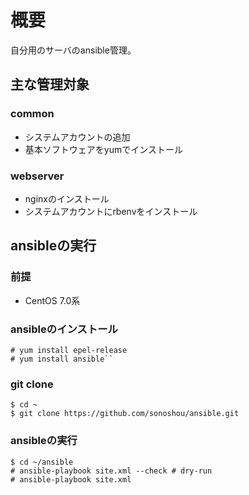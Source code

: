 # 概要

自分用のサーバのansible管理。

## 主な管理対象

### common

- システムアカウントの追加
- 基本ソフトウェアをyumでインストール

### webserver

- nginxのインストール
- システムアカウントにrbenvをインストール

## ansibleの実行

### 前提

- CentOS 7.0系

### ansibleのインストール

```
# yum install epel-release
# yum install ansible``
```

### git clone

```
$ cd ~
$ git clone https://github.com/sonoshou/ansible.git
```

### ansibleの実行

```
$ cd ~/ansible
# ansible-playbook site.xml --check # dry-run
# ansible-playbook site.xml
```
